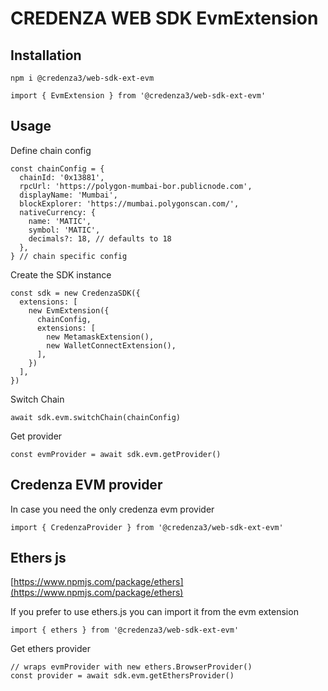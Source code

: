 # CREDENZA WEB SDK EvmExtension

## Installation

```
npm i @credenza3/web-sdk-ext-evm

import { EvmExtension } from '@credenza3/web-sdk-ext-evm'
```

## Usage

Define chain config

```
const chainConfig = {
  chainId: '0x13881',
  rpcUrl: 'https://polygon-mumbai-bor.publicnode.com',
  displayName: 'Mumbai',
  blockExplorer: 'https://mumbai.polygonscan.com/',
  nativeCurrency: {
    name: 'MATIC',
    symbol: 'MATIC',
    decimals?: 18, // defaults to 18
  },
} // chain specific config
```

Create the SDK instance

```
const sdk = new CredenzaSDK({
  extensions: [
    new EvmExtension({
      chainConfig,
      extensions: [
        new MetamaskExtension(),
        new WalletConnectExtension(),
      ],
    })
  ],
})
```

Switch Chain

```
await sdk.evm.switchChain(chainConfig)
```

Get provider

```
const evmProvider = await sdk.evm.getProvider()
```

## Credenza EVM provider

In case you need the only credenza evm provider

```
import { CredenzaProvider } from '@credenza3/web-sdk-ext-evm'
```

## Ethers js

[https://www.npmjs.com/package/ethers](https://www.npmjs.com/package/ethers)

If you prefer to use ethers.js you can import it from the evm extension

```
import { ethers } from '@credenza3/web-sdk-ext-evm'
```

Get ethers provider

```
// wraps evmProvider with new ethers.BrowserProvider()
const provider = await sdk.evm.getEthersProvider()
```
